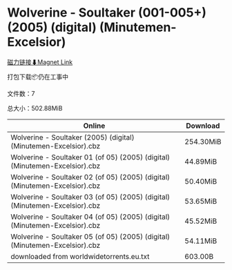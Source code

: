 # Wolverine - Soultaker (001-005+) (2005) (digital) (Minutemen-Excelsior)

[磁力链接⬇Magnet Link](magnet:?xt=urn:btih:39f0e15473248292b86c1672fe60a316b0253454&dn=Wolverine%20-%20Soultaker%20%28001-005%2B%29%20%282005%29%20%28digital%29%20%28Minutemen-Excelsior%29)

打包下载📦仍在工事中

文件数：7

总大小：502.88MiB

Online | Download
--- | ---
Wolverine - Soultaker (2005) (digital) (Minutemen-Excelsior).cbz | 254.30MiB
Wolverine - Soultaker 01 (of 05) (2005) (digital) (Minutemen-Excelsior).cbz | 44.89MiB
Wolverine - Soultaker 02 (of 05) (2005) (digital) (Minutemen-Excelsior).cbz | 50.40MiB
Wolverine - Soultaker 03 (of 05) (2005) (digital) (Minutemen-Excelsior).cbz | 53.65MiB
Wolverine - Soultaker 04 (of 05) (2005) (digital) (Minutemen-Excelsior).cbz | 45.52MiB
Wolverine - Soultaker 05 (of 05) (2005) (digital) (Minutemen-Excelsior).cbz | 54.11MiB
downloaded from worldwidetorrents.eu.txt | 603.00B